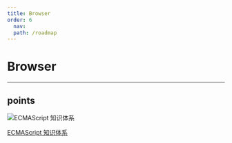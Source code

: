 ```yaml
---
title: Browser
order: 6
  nav:
  path: /roadmap
---
```


# Browser

---

## points

![ECMAScript 知识体系](https://cdn.jsdelivr.net/gh/TheFirstSunday/gallery@main/images/browser.png)

[ECMAScript 知识体系](https://www.processon.com/view/link/603e43f7f346fb55c9a9d8ec#map)
